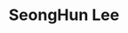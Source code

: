 ---
category: 'about metadata'
title: 'SeongHun Lee'
desc: '안녕하세요, 욕심 많은 초급 개발자 이성훈입니다. 
문제를 풀기 위해 깊이 고민하는 것을 즐기고 새로운 기술을 배우는 것을 좋아합니다. 
사용자와 소통하고 공감하는 것을 가장 중요하게 생각하고, 이를 바탕으로 현실의 문제를 해결하는 개발자가 되고 싶습니다. 
감사합니다.'
---